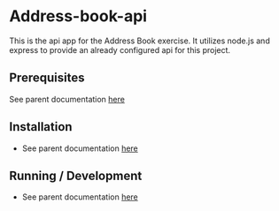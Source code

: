# Address-book-api

This is the api app for the Address Book exercise. It utilizes node.js and express to provide
an already configured api for this project.

## Prerequisites

See parent documentation [here](https://github.com/michaelmcauley/address-book-exercise/blob/master/README.md)

## Installation

* See parent documentation [here](https://github.com/michaelmcauley/address-book-exercise/blob/master/README.md)

## Running / Development

* See parent documentation [here](https://github.com/michaelmcauley/address-book-exercise/blob/master/README.md)
